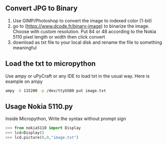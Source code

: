 ## Convert JPG to Binary
1. Use GIMP/Photoshop to convert the image to indexed color (1-bit)
2. go to (https://www.dcode.fr/binary-image) to binarize the image. Choose with custom resolution. Put 84 or 48 according to the Nokia 5110 pixel length or width then click convert
3. download as txt file to your local disk and rename the file to something meaningful

## Load the txt to micropython
Use ampy or uPyCraft or any IDE to load txt in the usual way. Here is example on ampy
```sh
ampy -b 115200 -p /dev/ttyUSB0 put image.txt
```
## Usage Nokia 5110.py
Inside Micropython, Write the syntax without prompt sign
```py
>>> from nokia5110 import Display
>>> lcd=Display()
>>> lcd.picture(0,0,"image.txt")
```
